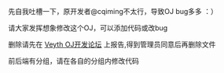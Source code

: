 先自我吐槽一下，原开发者@cqiming不太行，导致OJ bug多多 ：）

请大家发挥想象修改这个OJ，可以添加代码或改bug

删除请先在 [Veyth OJ开发论坛](https://nightly.paw.msgbyte.com/main/group/68bbe16d716fc6a38f88ea86/68bbe16d716fc6a38f88ea82) 上报告,得到管理员同意后再删除文件

前后端有分组，请在各自的分组内修改代码


